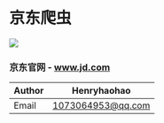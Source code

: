 # 京东爬虫
![](https://img.shields.io/badge/Python-3.6.3-green.svg)
### 京东官网 - www.jd.com
|Author|Henryhaohao|
|---|---
|Email|1073064953@qq.com
